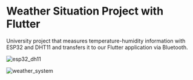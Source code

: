 # Weather Situation Project with Flutter

University project that measures temperature-humidity information with ESP32 and DHT11 and transfers it to our Flutter application via Bluetooth.

![esp32_dh11](https://github.com/celikdemirrberkay/weather_situation_sensor/assets/77506090/1d0a4ca4-978b-42df-9d33-cfdf2a117c73)

![weather_system](https://github.com/celikdemirrberkay/weather_situation_sensor/assets/77506090/396789a2-5749-41d3-bf84-b7b0d7eb8841)
